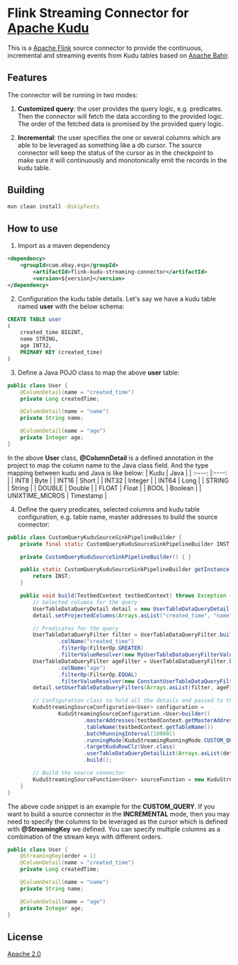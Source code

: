 # Flink Streaming Connector for [Apache Kudu](https://kudu.apache.org/)
This is a [Apache Flink](https://flink.apache.org/) source connector to provide the continuous, incremental and streaming 
events from Kudu tables based on [Apache Bahir](https://bahir.apache.org/docs/flink/current/flink-streaming-kudu/). 

## Features
The connector will be running in two modes:
1. **Customized query**: the user provides the query logic, e.g. predicates. Then
the connector will fetch the data according to the provided logic. The order of the 
fetched data is promised by the provided query logic.
   
2. **Incremental**: the user specifies the one or several columns which are able to be leveraged as something like a db cursor. 
   The source connector will keep the status of
the cursor as in the checkpoint to make sure it will continuously and monotonically emit the records in the kudu table.
   
## Building
```sh
mvn clean install -DskipTests
```

## How to use
1. Import as a maven dependency
```xml
<dependency>
	<groupId>com.ebay.esp</groupId>
        <artifactId>flink-kudu-streaming-connector</artifactId>
        <version>${version}</version>
</dependency>
```
2. Configuration the kudu table details. Let's say we have a kudu table named **user** with the below schema:
```sql
CREATE TABLE user
(
	created_time BIGINT,
	name STRING,
	age INT32,
	PRIMARY KEY (created_time)
)
```
3. Define a Java POJO class to map the above **user** table:
```java
public class User {
    @ColumnDetail(name = "created_time")
    private Long createdTime;

    @ColumnDetail(name = "name")
    private String name;

    @ColumnDetail(name = "age")
    private Integer age;
}
```
In the above **User** class, **@ColumnDetail** is a defined annotation in the project to map the column name to the Java class field. And the type mapping between kudu and Java is like below:
| Kudu            | Java      |
| :----:          |:----:     |
| INT8            | Byte      |
| INT16           | Short     |
| INT32           | Integer   |
| INT64           | Long      |
| STRING          | String    |
| DOUBLE          | Double    |
| FLOAT           | Float     |
| BOOL            | Boolean   |
| UNIXTIME_MICROS | Timestamp |

4. Define the query predicates, selected columns and kudu table configuration, e.g. table name, master addresses to build the source connector:
```java
public class CustomQueryKuduSourceSinkPipelineBuilder {
    private final static CustomQueryKuduSourceSinkPipelineBuilder INST = new CustomQueryKuduSourceSinkPipelineBuilder();

    private CustomQueryKuduSourceSinkPipelineBuilder() { }

    public static CustomQueryKuduSourceSinkPipelineBuilder getInstance() {
        return INST;
    }

    public void build(TestbedContext testbedContext) throws Exception {
        // Selected columns for the query
        UserTableDataQueryDetail detail = new UserTableDataQueryDetail();
        detail.setProjectedColumns(Arrays.asList("created_time", "name"));

        // Predicates for the query
        UserTableDataQueryFilter filter = UserTableDataQueryFilter.builder()
                .colName("created_time")
                .filterOp(FilterOp.GREATER)
                .filterValueResolver(new MyUserTableDataQueryFilterValueResolver()).build();
        UserTableDataQueryFilter ageFilter = UserTableDataQueryFilter.builder()
                .colName("age")
                .filterOp(FilterOp.EQUAL)
                .filterValueResolver(new ConstantUserTableDataQueryFilterValueResolver(100)).build();
        detail.setUserTableDataQueryFilters(Arrays.asList(filter, ageFilter));

        // Configuration class to hold all the details and passed to the source connector
        KuduStreamingSourceConfiguration<User> configuration =
                KuduStreamingSourceConfiguration.<User>builder()
                        .masterAddresses(testbedContext.getMasterAddresses())
                        .tableName(testbedContext.getTableName())
                        .batchRunningInterval(10000l)
                        .runningMode(KuduStreamingRunningMode.CUSTOM_QUERY)
                        .targetKuduRowClz(User.class)
                        .userTableDataQueryDetailList(Arrays.asList(detail))
                        .build();

        // Build the source connector
        KuduStreamingSourceFunction<User> sourceFunction = new KuduStreamingSourceFunction<>(configuration);
    }
}
```
The above code snippet is an example for the **CUSTOM_QUERY**. If you want to build a source connector in the **INCREMENTAL**
mode, then you may need to specify the columns to be leveraged as the cursor which is defined with **@StreamingKey** we defined.
You can specify multiple columns as a combination of the stream keys with different orders.
```java
public class User {
    @StreamingKey(order = 1)
    @ColumnDetail(name = "created_time")
    private Long createdTime;

    @ColumnDetail(name = "name")
    private String name;

    @ColumnDetail(name = "age")
    private Integer age;
}
```
## License
[Apache 2.0](https://www.apache.org/licenses/LICENSE-2.0)
